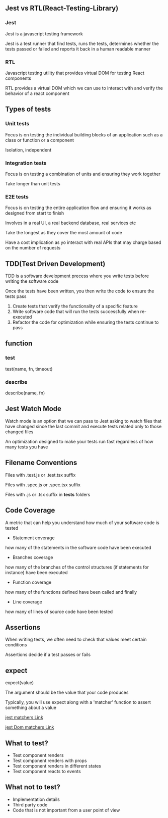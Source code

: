 ## Jest vs RTL(React-Testing-Library)

### Jest
Jest is a javascript testing framework

Jest is a test runner that find tests, runs the tests, determines whether the tests passed or failed and reports it back in a human readable manner

### RTL
Javascript testing utility that provides virtual DOM for testing React components

RTL provides a virtual DOM which we can use to interact with and verify the behavior of a react component


## Types of tests

### Unit tests
Focus is on testing the individual building blocks of an application such as a class or function or a component

Isolation, independent

### Integration tests
Focus is on testing a combination of units and ensuring they work together

Take longer than unit tests

### E2E tests
Focus is on testing the entire application flow and ensuring it works as designed from start to finish

Involves in a real UI, a real backend database, real services etc

Take the longest as they cover the most amount of code

Have a cost implication as yo interact with real APIs that may charge based on the number of requests

## TDD(Test Driven Development)
TDD is a software development precess where you write tests before writing the software code

Once the tests have been written, you then write the code to ensure the tests pass

1. Create tests that verify the functionality of a specific feature
2. Write software code that will run the tests successfully when re-executed
3. Refactor the code for optimization while ensuring the tests continue to pass 

## function

### test
test(name, fn, timeout)

### describe
describe(name, fn)

## Jest Watch Mode
Watch mode is an option that we can pass to Jest asking to watch files that have changed since the last commit and execute tests related only to those changed files

An optimization designed to make your tests run fast regardless of how many tests you have


## Filename Conventions

Files with .test.js or .test.tsx suffix

Files with .spec.js or .spec.tsx suffix

Files with .js or .tsx suffix in __tests__ folders

## Code Coverage

A metric that can help you understand how much of your software code is tested

- Statement coverage

how many of the statements in the software code have been executed

- Branches coverage

how many of the branches of the control structures (if statements for instance) have been executed

- Function coverage

how many of the functions defined have been called and finally

- Line coverage

how many of lines of source code have been tested

## Assertions

When writing tests, we often need to check that values meet certain conditions

Assertions decide if a test passes or fails

## expect

expect(value)

The argument should be the value that your code produces

Typically, you will use expect along with a 'matcher' function to assert something about a value

[jest matchers Link](https://jestjs.io/docs/using-matchers)

[jest Dom matchers Link](https://github.com/testing-library/jest-dom)

## What to test?

- Test component renders
- Test component renders with props
- Test component renders in different states
- Test component reacts to events

## What not to test?

- Implementation details
- Third party code
- Code that is not important from a user point of view

